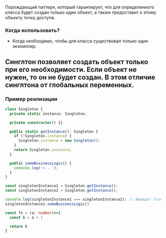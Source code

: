 
Порождающий паттерн, который гарантирует, что для определенного класса будет создан только один объект, а также предоставит к этому объекту точку доступа.

### Когда использовать?

- Когда необходимо, чтобы для класса существовал только один экземпляр.

Синглтон позволяет создать объект только при его необходимости. Если объект не нужен, то он не будет создан. В этом отличие синглтона от глобальных переменных.
---

### Пример реализации

```ts
class Singleton {
  private static instance: Singleton;

  private constructor() {}

  public static getInstance(): Singleton {
    if (!Singleton.instance) {
      Singleton.instance = new Singleton();
    }
    return Singleton.instance;
  }

  public someBusinessLogic() {
    console.log('>...');
  }
}

const singletonInstance1 = Singleton.getInstance();
const singletonInstance2 = Singleton.getInstance();

console.log(singletonInstance1 === singletonInstance2); // Выведет true
singletonInstance1.someBusinessLogic()

const fn = (a: number)=>{
  const b = a + 1

  return b
}
```
